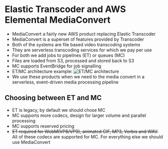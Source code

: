 # Elastic Transcoder and AWS Elemental MediaConvert

- MediaConvert a fairly new AWS product replacing Elastic Transcoder
- MediaConvert is a superset of features provided by Transcoder
- Both of the systems are file based video transcoding systems
- They are serverless transcoding services for which we pay per use
- For both we add jobs to pipelines (ET) or queues (MC)
- Files are loaded from S3, processed and stored back to S3
- MC supports EventBridge for job signalling
- ET/MC architecture example:
    ![ET/MC architecture](images/ElasticTranscoder&MediaConvert.png)
- We use these products when we need to the media convert in a serverless, event-driven media processing pipeline

## Choosing between ET and MC

- ET is legacy, by default we should chose MC
- MC supports more codecs, design for larger volume and parallel processing
- MC supports reserved pricing
- ~~ET required for WebM(VP8/VP9), animated GIF, MP3, Vorbis and WAV.~~ All of these codecs are supported for MC. For everything else we should use MediaConvert